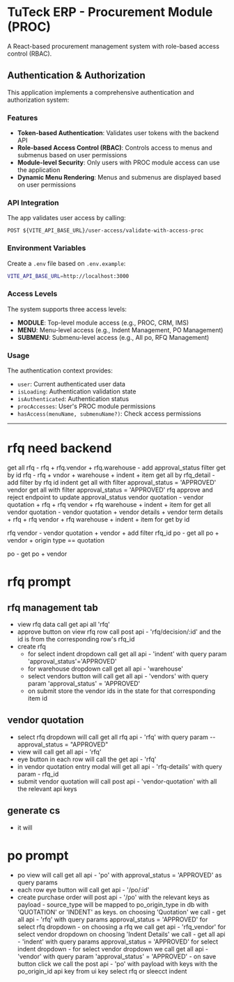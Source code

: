 # TuTeck ERP - Procurement Module (PROC)

A React-based procurement management system with role-based access control (RBAC).

## Authentication & Authorization

This application implements a comprehensive authentication and authorization system:

### Features

- **Token-based Authentication**: Validates user tokens with the backend API
- **Role-based Access Control (RBAC)**: Controls access to menus and submenus based on user permissions
- **Module-level Security**: Only users with PROC module access can use the application
- **Dynamic Menu Rendering**: Menus and submenus are displayed based on user permissions

### API Integration

The app validates user access by calling:

```
POST ${VITE_API_BASE_URL}/user-access/validate-with-access-proc
```

### Environment Variables

Create a `.env` file based on `.env.example`:

```bash
VITE_API_BASE_URL=http://localhost:3000
```

### Access Levels

The system supports three access levels:

- **MODULE**: Top-level module access (e.g., PROC, CRM, IMS)
- **MENU**: Menu-level access (e.g., Indent Management, PO Management)
- **SUBMENU**: Submenu-level access (e.g., All po, RFQ Management)

### Usage

The authentication context provides:

- `user`: Current authenticated user data
- `isLoading`: Authentication validation state
- `isAuthenticated`: Authentication status
- `procAccesses`: User's PROC module permissions
- `hasAccess(menuName, submenuName?)`: Check access permissions

---

# rfq need backend

get all rfq - rfq + rfq.vendor + rfq.warehouse - add approval_status filter
get by id rfq - rfq + vndor + warehouse + indent + item
get all by rfq_detail - add filter by rfq id
indent get all with filter approval_status = 'APPROVED'
vendor get all with filter approval_status = 'APPROVED'
rfq approve and reject endpoint to update approval_status
vendor quotation - vendor quotation + rfq + rfq vendor + rfq warehouse + indent + item for get all
vendor quotation - vendor quotation + vendor details + vendor term details + rfq + rfq vendor + rfq warehouse + indent + item for get by id

rfq vendor - vendor quotation + vendor + add filter rfq_id
po - get all po + vendor + origin type == quotation
<!-- ? origin id = vendor quotation id - join - vendor quotation  -->

po - get po + vendor <!-- we need more joins-->

# rfq prompt

## rfq management tab

- view rfq data call get api all 'rfq'
- approve button on view rfq row call post api - 'rfq/decision/:id' and the id is from the corresponding row's rfq_id
- create rfq
  - for select indent dropdown call get all api - 'indent' with query param 'approval_status'='APPROVED'
  - for warehouse dropdown call get all api - 'warehouse'
  - select vendors button will call get all api - 'vendors' with query param 'approval_status' = 'APPROVED'
  - on submit store the vendor ids in the state for that corresponding item id

## vendor quotation

- select rfq dropdown will call get all rfq api - 'rfq' with query param -- approval_status = "APPROVED"
- view will call get all api - 'rfq'
- eye button in each row will call the get api - 'rfq'
- in vendor quotation entry modal will get all api - 'rfq-details' with query param - rfq_id
- submit vendor quotation will call post api - 'vendor-quotation' with all the relevant api keys

## generate cs

- it will

# po prompt

- po view will call get all api - 'po' with approval_status = 'APPROVED' as query params
- each row eye button will call get api - '/po/:id'
- create purchase order will post api - '/po' with the relevant keys as payload - source_type will be mapped to po_origin_type in db with 'QUOTATION' or 'INDENT' as keys.
  on choosing 'Quotation' we call - get all api - 'rfq' with query params approval_status = 'APPROVED' for select rfq dropdown - on choosing a rfq we call get api - 'rfq_vendor' for select vendor dropdown
  on choosing 'Indent Details' we call - get all api - 'indent' with query params approval_status = 'APPROVED' for select indent dropdown - for select vendor dropdown we call get all api -'vendor' with query param 'approval_status' = 'APPROVED' - on save button click we call the post api - 'po' with payload with keys with the po_origin_id api key from ui key select rfq or sleecct indent
